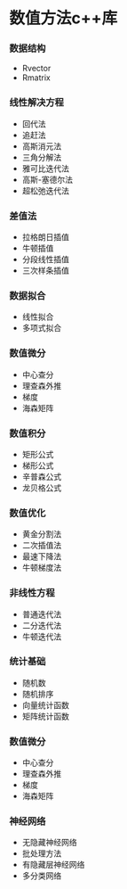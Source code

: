 # 数值方法c++库

### 数据结构
  - Rvector
  - Rmatrix 

### 线性解决方程
- 回代法
- 追赶法
- 高斯消元法
- 三角分解法
- 雅可比迭代法
- 高斯-塞德尔法
- 超松弛迭代法

### 差值法
- 拉格朗日插值
- 牛顿插值
- 分段线性插值
- 三次样条插值

### 数据拟合
- 线性拟合
- 多项式拟合

### 数值微分
- 中心查分
- 理查森外推
- 梯度
- 海森矩阵

### 数值积分
- 矩形公式
- 梯形公式
- 辛普森公式
- 龙贝格公式

### 数值优化
- 黄金分割法
- 二次插值法
- 最速下降法
- 牛顿梯度法


### 非线性方程
- 普通迭代法
- 二分迭代法
- 牛顿迭代法

### 统计基础
- 随机数
- 随机排序
- 向量统计函数
- 矩阵统计函数


### 数值微分
- 中心查分
- 理查森外推
- 梯度
- 海森矩阵


### 神经网络
- 无隐藏神经网络
- 批处理方法
- 有隐藏层神经网络
- 多分类网络